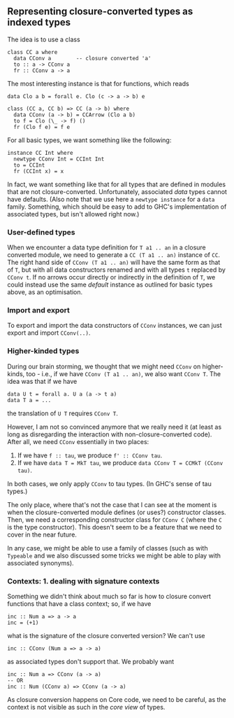 ## Representing closure-converted types as indexed types


The idea is to use a class

```wiki
class CC a where
  data CConv a        -- closure converted 'a'
  to :: a -> CConv a
  fr :: CConv a -> a
```


The most interesting instance is that for functions, which reads

```wiki
data Clo a b = forall e. Clo (c -> a -> b) e

class (CC a, CC b) => CC (a -> b) where
  data CConv (a -> b) = CCArrow (Clo a b)
  to f = Clo (\_ -> f) ()
  fr (Clo f e) = f e
```


For all basic types, we want something like the following:

```wiki
instance CC Int where
  newtype CConv Int = CCInt Int
  to = CCInt
  fr (CCInt x) = x
```


In fact, we want something like that for all types that are defined in modules that are not closure-converted.  Unfortunately, associated *data* types cannot have defaults.  (Also note that we use here a `newtype instance` for a `data` family.  Something, which should be easy to add to GHC's implementation of associated types, but isn't allowed right now.)

### User-defined types


When we encounter a data type definition for `T a1 .. an` in a closure converted module, we need to generate a `CC (T a1 .. an)` instance of `CC`.  The right hand side of `CConv (T a1 .. an)` will have the same form as that of `T`, but with all data constructors renamed and with all types `t` replaced by `CConv t`.  If no arrows occur directly or indirectly in the definition of `T`, we could instead use the same *default* instance as outlined for basic types above, as an optimisation.

### Import and export


To export and import the data constructors of `CConv` instances, we can just export and import `CConv(..)`.

### Higher-kinded types


During our brain storming, we thought that we might need `CConv` on higher-kinds, too - i.e., if we have `CConv (T a1 .. an)`, we also want `CConv T`.  The idea was that if we have 

```wiki
data U t = forall a. U a (a -> t a)
data T a = ...
```


the translation of `U T` requires `CConv T`.


However, I am not so convinced anymore that we really need it (at least as long as disregarding the interaction with non-closure-converted code).  After all, we need `CConv` essentially in two places:

1. If we have `f :: tau`, we produce `f' :: CConv tau`.
1. If we have `data T = MkT tau`, we produce `data CConv T = CCMkT (CConv tau)`.


In both cases, we only apply `CConv` to tau types.  (In GHC's sense of tau types.)


The only place, where that's not the case that I can see at the moment is when the closure-converted module defines (or uses?) constructor classes.  Then, we need a corresponding constructor class for `CConv C` (where the `C` is the type constructor).  This doesn't seem to be a feature that we need to cover in the near future.


In any case, we might be able to use a family of classes (such as with `Typeable` and we also discussed some tricks we might be able to play with associated synonyms).

### Contexts: 1. dealing with signature contexts


Something we didn't think about much so far is how to closure convert functions that have a class context; so, if we have

```wiki
inc :: Num a => a -> a
inc = (+1)
```


what is the signature of the closure converted version?  We can't use

```wiki
inc :: CConv (Num a => a -> a)
```


as associated types don't support that.  We probably want

```wiki
inc :: Num a => CConv (a -> a)
-- OR
inc :: Num (CConv a) => CConv (a -> a)
```


As closure conversion happens on Core code, we need to be careful, as the context is not visible as such in the *core view* of types.
